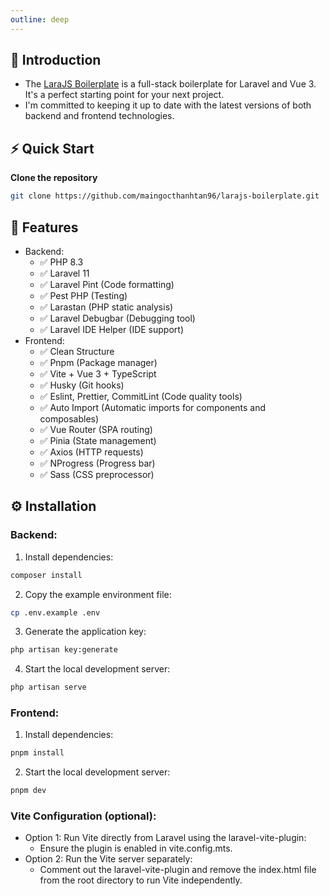 ```yaml
---
outline: deep
---
```


## 🌟 Introduction

- The [LaraJS Boilerplate](https://github.com/maingocthanhtan96/larajs-boilerplate) is a full-stack boilerplate for Laravel and Vue 3. It's a perfect starting point for your next project.
- I'm committed to keeping it up to date with the latest versions of both backend and frontend technologies.

## ⚡ Quick Start

**Clone the repository**

```bash
git clone https://github.com/maingocthanhtan96/larajs-boilerplate.git
```

## 🚀 Features

- Backend:
  - ✅ PHP 8.3
  - ✅ Laravel 11
  - ✅ Laravel Pint (Code formatting)
  - ✅ Pest PHP (Testing)
  - ✅ Larastan (PHP static analysis)
  - ✅ Laravel Debugbar (Debugging tool)
  - ✅ Laravel IDE Helper (IDE support)
- Frontend:
  - ✅ Clean Structure
  - ✅ Pnpm (Package manager)
  - ✅ Vite + Vue 3 + TypeScript
  - ✅ Husky (Git hooks)
  - ✅ Eslint, Prettier, CommitLint (Code quality tools)
  - ✅ Auto Import (Automatic imports for components and composables)
  - ✅ Vue Router (SPA routing)
  - ✅ Pinia (State management)
  - ✅ Axios (HTTP requests)
  - ✅ NProgress (Progress bar)
  - ✅ Sass (CSS preprocessor)

## ⚙️ Installation

### Backend:

1. Install dependencies:

```bash
composer install
```

2. Copy the example environment file:

```bash
cp .env.example .env
```

3. Generate the application key:

```bash
php artisan key:generate
```

4. Start the local development server:

```bash
php artisan serve
```

### Frontend:

1. Install dependencies:

```bash
pnpm install
```

2. Start the local development server:

```bash
pnpm dev
```

### Vite Configuration (optional):

- Option 1: Run Vite directly from Laravel using the laravel-vite-plugin:
  - Ensure the plugin is enabled in vite.config.mts.
- Option 2: Run the Vite server separately:
  - Comment out the laravel-vite-plugin and remove the index.html file from the root directory to run Vite independently.

